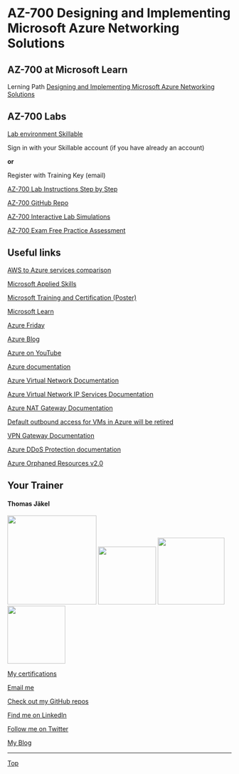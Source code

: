 # AZ-700 Designing and Implementing Microsoft Azure Networking Solutions


## AZ-700 at Microsoft Learn

Lerning Path [Designing and Implementing Microsoft Azure Networking Solutions](https://learn.microsoft.com/en-us/training/paths/design-implement-microsoft-azure-networking-solutions-az-700/)


## AZ-700 Labs

[Lab environment Skillable](https://brainymotion.learnondemand.net) 

Sign in with your Skillable account (if you have already an account)

**or**

Register with Training Key (email)


[AZ-700 Lab Instructions Step by Step](https://microsoftlearning.github.io/AZ-700-Designing-and-Implementing-Microsoft-Azure-Networking-Solutions/)

[AZ-700 GitHub Repo](https://github.com/MicrosoftLearning/AZ-700-Designing-and-Implementing-Microsoft-Azure-Networking-Solutions)

[AZ-700 Interactive Lab Simulations](https://mslabs.cloudguides.com/guides/AZ-700%20Lab%20Simulations%20-%20Designing%20and%20implementing%20Microsoft%20Azure%20networking%20solutions)

[AZ-700 Exam Free Practice Assessment](https://learn.microsoft.com/credentials/certifications/exams/az-700/practice/assessment?assessment-type=practice&assessmentId=70)



## Useful links

[AWS to Azure services comparison](https://learn.microsoft.com/en-us/azure/architecture/aws-professional/services)

[Microsoft Applied Skills](https://github.com/www42/apl)

[Microsoft Training and Certification (Poster)](https://aka.ms/traincertposter)

[Microsoft Learn](https://docs.microsoft.com/en-us/learn/)

[Azure Friday](https://docs.microsoft.com/en-us/shows/azure-friday/)

[Azure Blog](https://azure.microsoft.com/en-us/blog/)

[Azure on YouTube](https://www.youtube.com/c/MicrosoftAzure)

[Azure documentation](https://docs.microsoft.com/en-us/azure/)

[Azure Virtual Network Documentation](https://learn.microsoft.com/en-us/azure/virtual-network/)

[Azure Virtual Network IP Services Documentation](https://learn.microsoft.com/en-us/azure/virtual-network/ip-services/)

[Azure NAT Gateway Documentation](https://learn.microsoft.com/en-us/azure/nat-gateway/)

[Default outbound access for VMs in Azure will be retired](https://azure.microsoft.com/en-us/updates/default-outbound-access-for-vms-in-azure-will-be-retired-transition-to-a-new-method-of-internet-access/)

[VPN Gateway Documentation](https://learn.microsoft.com/en-us/azure/vpn-gateway/)

[Azure DDoS Protection documentation](https://learn.microsoft.com/en-us/azure/ddos-protection/)

[Azure Orphaned Resources v2.0](https://github.com/dolevshor/azure-orphan-resources)





##  Your Trainer
#### Thomas Jäkel

<img src="https://download69118.blob.core.windows.net/anon/Profilbild.jpg" width="200"/>
<a href="https://www.credly.com/badges/45225cf5-ede7-45d2-8ac6-b5a22315679c/public_url"><img src="https://download69118.blob.core.windows.net/anon/microsoft-certified-trainer-2023-2024.png" width="130"/></a>
<a href="https://www.credly.com/badges/fc4737d8-923a-4d37-8f1a-497c08a7c1ff/public_url"><img src="https://download69118.blob.core.windows.net/anon/AAI-badge.png" width="150"/></a>
<a href="https://www.credly.com/badges/a8dcac54-6f2e-4787-9a75-dfa154355b49/public_url"><img src="https://download69118.blob.core.windows.net/anon/instructor-recognition-750-students-reached.png" width="130"/></a>

[My certifications](https://www.credly.com/users/thomas-jakel)

[Email me](mailto:thomas.jaekel@brainymotion.de?subject=AZ-700)

[Check out my GitHub repos](https://github.com/www42)

[Find me on LinkedIn](https://linkedin.com/in/tjkkll)

[Follow me on Twitter](https://twitter.com/tjkkll)

[My Blog](https://blog.az.training)


---

[Top](#az-700-designing-and-implementing-microsoft-azure-networking-solutions)